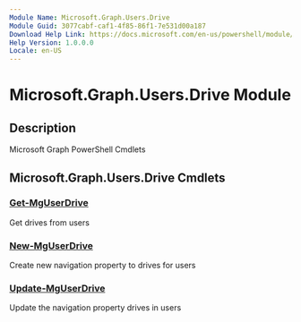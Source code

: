 ```yaml
---
Module Name: Microsoft.Graph.Users.Drive
Module Guid: 3077cabf-caf1-4f85-86f1-7e531d00a187
Download Help Link: https://docs.microsoft.com/en-us/powershell/module/microsoft.graph.users.drive
Help Version: 1.0.0.0
Locale: en-US
---
```


# Microsoft.Graph.Users.Drive Module
## Description
Microsoft Graph PowerShell Cmdlets

## Microsoft.Graph.Users.Drive Cmdlets
### [Get-MgUserDrive](Get-MgUserDrive.md)
Get drives from users

### [New-MgUserDrive](New-MgUserDrive.md)
Create new navigation property to drives for users

### [Update-MgUserDrive](Update-MgUserDrive.md)
Update the navigation property drives in users

